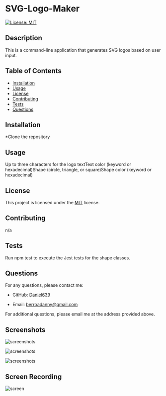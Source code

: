 # SVG-Logo-Maker

[![License: MIT](https://img.shields.io/badge/License-MIT-yellow.svg)](https://opensource.org/licenses/MIT)

## Description

This is a command-line application that generates SVG logos based on user input.

## Table of Contents

- [Installation](#installation)
- [Usage](#usage)
- [License](#license)
- [Contributing](#contributing)
- [Tests](#tests)
- [Questions](#questions)

## Installation

*Clone the repository

## Usage

Up to three characters for the logo textText color (keyword or hexadecimal)Shape (circle, triangle, or square)Shape color (keyword or hexadecimal)

## License

This project is licensed under the [MIT](https://opensource.org/licenses/MIT) license.

## Contributing

n/a

## Tests

Run npm test to execute the Jest tests for the shape classes.

## Questions

For any questions, please contact me:

- GitHub: [Daniel639](https://github.com/Daniel639)

- Email: [berroadanny@gmail.com](mailto:berroadanny@gmail.com)

For additional questions, please email me at the address provided above.

## Screenshots

![screenshots](./examples/Screenshot%202024-07-16%20at%201.43.27 PM.png)

![screenshots](./examples/Screenshot%202024-07-16%20at%201.45.06 PM.png)

![screenshots](./examples/Screenshot%202024-07-16%20at%201.47.26 PM.png)

## Screen Recording

![screen](https://youtu.be/ym_PFmqT3PI)
